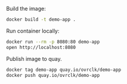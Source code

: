 Build the image:
```sh
docker build -t demo-app .
```

Run container locally:
```sh
docker run --rm -p 8080:80 demo-app
open http://localhost:8080
```

Publish image to quay.
```sh
docker tag demo-app quay.io/ovrclk/demo-app
docker push quay.io/ovrclk/demo-app
```

